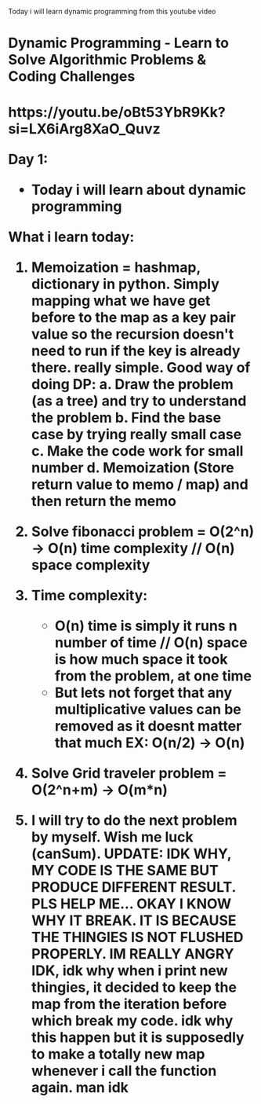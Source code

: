 Today i will learn dynamic programming from this youtube video

<h1>Dynamic Programming - Learn to Solve Algorithmic Problems & Coding Challenges<h1/>
https://youtu.be/oBt53YbR9Kk?si=LX6iArg8XaO_Quvz

Day 1:

- Today i will learn about dynamic programming

What i learn today:

1. Memoization = hashmap, dictionary in python. Simply mapping what we have get before to the map as a key pair value so the recursion doesn't need to run if the key is already there. really simple. Good way of doing DP:
   a. Draw the problem (as a tree) and try to understand the problem
   b. Find the base case by trying really small case
   c. Make the code work for small number
   d. Memoization (Store return value to memo / map) and then return the memo
2. Solve fibonacci problem = O(2^n) -> O(n) time complexity // O(n) space complexity
3. Time complexity:
   - O(n) time is simply it runs n number of time // O(n) space is how much space it took from the problem, at one time
   - But lets not forget that any multiplicative values can be removed as it doesnt matter that much EX: O(n/2) -> O(n)
4. Solve Grid traveler problem = O(2^n+m) -> O(m\*n)

5. I will try to do the next problem by myself. Wish me luck (canSum). UPDATE: IDK WHY, MY CODE IS THE SAME BUT PRODUCE DIFFERENT RESULT. PLS HELP ME... OKAY I KNOW WHY IT BREAK. IT IS BECAUSE THE THINGIES IS NOT FLUSHED PROPERLY. IM REALLY ANGRY IDK, idk why when i print new thingies, it decided to keep the map from the iteration before which break my code. idk why this happen but it is supposedly to make a totally new map whenever i call the function again. man idk
